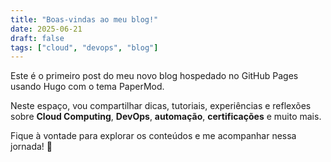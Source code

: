 ```yaml
---
title: "Boas-vindas ao meu blog!"
date: 2025-06-21
draft: false
tags: ["cloud", "devops", "blog"]
---
```


Este é o primeiro post do meu novo blog hospedado no GitHub Pages usando Hugo com o tema PaperMod.

Neste espaço, vou compartilhar dicas, tutoriais, experiências e reflexões sobre **Cloud Computing**, **DevOps**, **automação**, **certificações** e muito mais.

Fique à vontade para explorar os conteúdos e me acompanhar nessa jornada! 🚀
